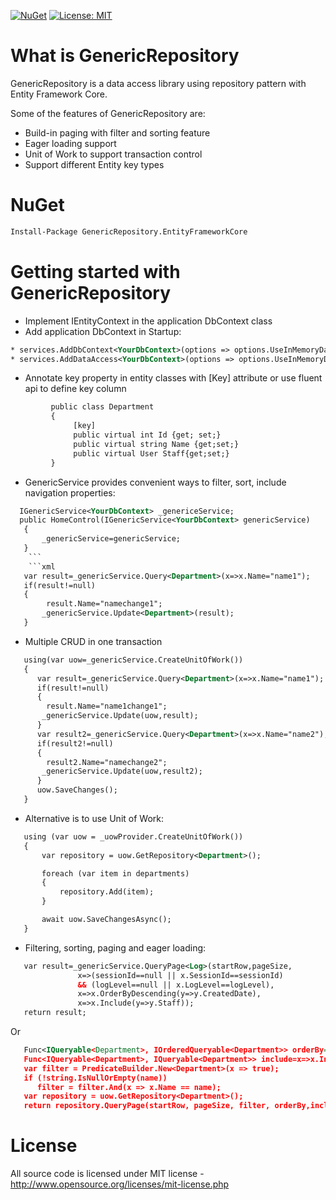 [![NuGet](https://img.shields.io/nuget/v/GenericRepository.EntityFrameworkCore.Mvc.svg)](https://www.nuget.org/packages/GenericRepository.EntityFrameworkCore.Mvc)
[![License: MIT](https://img.shields.io/badge/License-MIT-green.svg)](LICENSE)

# What is GenericRepository

GenericRepository is a data access library using repository pattern with Entity Framework Core.

Some of the features of GenericRepository are:

  * Build-in paging with filter and sorting feature
  * Eager loading support
  * Unit of Work to support transaction control
  * Support different Entity key types

# NuGet
```xml
Install-Package GenericRepository.EntityFrameworkCore
```
# Getting started with GenericRepository

  * Implement IEntityContext in the application DbContext class
  * Add application DbContext in Startup: 
  ```xml
  * services.AddDbContext<YourDbContext>(options => options.UseInMemoryDatabase(Configuration.GetConnectionString("DefaultConnection")));
  * services.AddDataAccess<YourDbContext>(options => options.UseInMemoryDatabase(Configuration.GetConnectionString("DefaultConnection")));
  ```
  * Annotate key property in entity classes with [Key] attribute or use fluent api to define key column
  ```xml
           public class Department
           {
                [key]
                public virtual int Id {get; set;}
                public virtual string Name {get;set;}
                public virtual User Staff{get;set;}
           }
  ```
  * GenericService provides convenient ways to filter, sort, include navigation properties:
  ```xml
    IGenericService<YourDbContext> _genericeService;
    public HomeControl(IGenericService<YourDbContext> genericService)
     {
         _genericService=genericService;
     }
      ```
      ```xml
     var result=_genericService.Query<Department>(x=>x.Name="name1");
     if(result!=null)
     {
          result.Name="namechange1";
         _genericService.Update<Department>(result);
     }
  ``` 
   * Multiple CRUD in one transaction
  ```xml
     using(var uow=_genericService.CreateUnitOfWork())
     {
        var result=_genericService.Query<Department>(x=>x.Name="name1");
        if(result!=null)
        {
          result.Name="name1change1";
         _genericService.Update(uow,result);
        }
        var result2=_genericService.Query<Department>(x=>x.Name="name2");
        if(result2!=null)
        {
          result2.Name="namechange2";
         _genericService.Update(uow,result2);
        }
        uow.SaveChanges();
     }
  ```
   * Alternative is to use Unit of Work:
  ```xml
     using (var uow = _uowProvider.CreateUnitOfWork())
     {
         var repository = uow.GetRepository<Department>();

         foreach (var item in departments)
         {
             repository.Add(item);
         }

         await uow.SaveChangesAsync();
     }
  ```
   * Filtering, sorting, paging and eager loading:
  ```xml
     var result=_genericService.QueryPage<Log>(startRow,pageSize,
                 x=>(sessionId==null || x.SessionId==sessionId) 
                 && (logLevel==null || x.LogLevel==logLevel),
                 x=>x.OrderByDescending(y=>y.CreatedDate),
                 x=>x.Include(y=>y.Staff));
     return result;
  ```
  Or
  ```xml
     Func<IQueryable<Department>, IOrderedQueryable<Department>> orderBy=x=>x.OrderBy(y=>y.Name);
     Func<IQueryable<Department>, IQueryable<Department>> include=x=>x.Include(y=>y.Staff);
     var filter = PredicateBuilder.New<Department>(x => true);           
     if (!string.IsNullOrEmpty(name))               
        filter = filter.And(x => x.Name == name);
     var repository = uow.GetRepository<Department>();
     return repository.QueryPage(startRow, pageSize, filter, orderBy,include);           
  ```
# License
All source code is licensed under MIT license - http://www.opensource.org/licenses/mit-license.php
